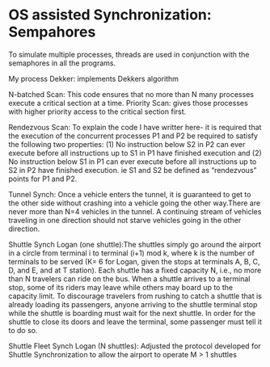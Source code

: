 # OS assisted Synchronization: Sempahores

To simulate multiple processes, threads are used in conjunction with the semaphores in all the programs.

My process Dekker: implements Dekkers algorithm

N-batched Scan: This code ensures that no more than N many processes execute a critical section at a time.
Priority Scan: gives those processes with higher priority access to the critical section first.

Rendezvous Scan: To explain the code I have writter here- it is required that the execution of the concurrent processes P1
and P2 be required to satisfy the following two properties: (1) No instruction below S2
in P2 can ever execute before all instructions up to S1 in P1 have finished execution
and (2) No instruction below S1 in P1 can ever execute before all instructions up to S2
in P2 have finished execution. ie S1 and S2 be defined as “rendezvous” points for P1 and P2. 

Tunnel Synch: Once a vehicle enters the tunnel, it is guaranteed to get to the other side without crashing into a vehicle going the other way.There are never more than N=4 vehicles in the tunnel. A continuing stream of vehicles traveling in one direction should not starve vehicles going in the other direction.

Shuttle Synch Logan (one shuttle):The shuttles simply go around the airport in a circle from terminal i to terminal (i+1) mod k, where k is the number of terminals to be served (K= 6 for Logan, given the stops at terminals A, B, C, D, and E, and at T station). Each shuttle has a fixed capacity N, i.e., no more than N travelers can ride on the bus. When a shuttle arrives to a terminal stop, some of its riders may leave while others may board up to the capacity limit. To discourage travelers from rushing to catch a shuttle that is already loading its passengers, anyone arriving to the shuttle terminal stop while the shuttle is boarding must wait for the next shuttle. In order for the shuttle to close its doors and leave the terminal, some passenger must tell it to do so. 

Shuttle Fleet Synch Logan (N shuttles): Adjusted the protocol developed for Shuttle Synchronization to allow the airport to operate M > 1 shuttles

